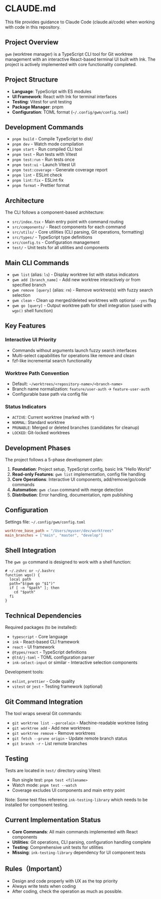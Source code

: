 # CLAUDE.md

This file provides guidance to Claude Code (claude.ai/code) when working with code in this repository.

## Project Overview

`gwm` (worktree manager) is a TypeScript CLI tool for Git worktree management with an interactive React-based terminal UI built with Ink. The project is actively implemented with core functionality completed.

## Project Structure

- **Language**: TypeScript with ES modules
- **UI Framework**: React with Ink for terminal interfaces
- **Testing**: Vitest for unit testing
- **Package Manager**: pnpm
- **Configuration**: TOML format (`~/.config/gwm/config.toml`)

## Development Commands

- `pnpm build` - Compile TypeScript to dist/
- `pnpm dev` - Watch mode compilation
- `pnpm start` - Run compiled CLI tool
- `pnpm test` - Run tests with Vitest
- `pnpm test:run` - Run tests once
- `pnpm test:ui` - Launch Vitest UI
- `pnpm test:coverage` - Generate coverage report
- `pnpm lint` - ESLint check
- `pnpm lint:fix` - ESLint fix
- `pnpm format` - Prettier format

## Architecture

The CLI follows a component-based architecture:

- `src/index.tsx` - Main entry point with command routing
- `src/components/` - React components for each command
- `src/utils/` - Core utilities (CLI parsing, Git operations, formatting)
- `src/types/` - TypeScript type definitions
- `src/config.ts` - Configuration management
- `test/` - Unit tests for all utilities and components

## Main CLI Commands

- `gwm list` (alias: `ls`) - Display worktree list with status indicators
- `gwm add [branch_name]` - Add new worktree interactively or from specified branch
- `gwm remove [query]` (alias: `rm`) - Remove worktree(s) with fuzzy search selection
- `gwm clean` - Clean up merged/deleted worktrees with optional `--yes` flag
- `gwm go [query]` - Output worktree path for shell integration (used with `wgo()` shell function)

## Key Features

### Interactive UI Priority

- Commands without arguments launch fuzzy search interfaces
- Multi-select capabilities for operations like remove and clean
- fzf-like incremental search functionality

### Worktree Path Convention

- Default: `~/worktrees/<repository-name>/<branch-name>`
- Branch name normalization: `feature/user-auth` → `feature-user-auth`
- Configurable base path via config file

### Status Indicators

- `ACTIVE`: Current worktree (marked with `*`)
- `NORMAL`: Standard worktree
- `PRUNABLE`: Merged or deleted branches (candidates for cleanup)
- `LOCKED`: Git-locked worktrees

## Development Phases

The project follows a 5-phase development plan:

1. **Foundation**: Project setup, TypeScript config, basic Ink "Hello World"
2. **Read-only Features**: `gwm list` implementation, config file handling
3. **Core Operations**: Interactive UI components, add/remove/go/code commands
4. **Automation**: `gwm clean` command with merge detection
5. **Distribution**: Error handling, documentation, npm publishing

## Configuration

Settings file: `~/.config/gwm/config.toml`

```toml
worktree_base_path = "/Users/myuser/dev/worktrees"
main_branches = ["main", "master", "develop"]
```

## Shell Integration

The `gwm go` command is designed to work with a shell function:

```shell
# ~/.zshrc or ~/.bashrc
function wgo() {
  local path
  path="$(gwm go "$1")"
  if [ -n "$path" ]; then
    cd "$path"
  fi
}
```

## Technical Dependencies

Required packages (to be installed):

- `typescript` - Core language
- `ink` - React-based CLI framework
- `react` - UI framework
- `@types/react` - TypeScript definitions
- `@ltd/j-toml` - TOML configuration parser
- `ink-select-input` or similar - Interactive selection components

Development tools:

- `eslint`, `prettier` - Code quality
- `vitest` or `jest` - Testing framework (optional)

## Git Command Integration

The tool wraps several Git commands:

- `git worktree list --porcelain` - Machine-readable worktree listing
- `git worktree add` - Add new worktrees
- `git worktree remove` - Remove worktrees
- `git fetch --prune origin` - Update remote branch status
- `git branch -r` - List remote branches

## Testing

Tests are located in `test/` directory using Vitest:

- Run single test: `pnpm test <filename>`
- Watch mode: `pnpm test --watch`
- Coverage excludes UI components and main entry point

Note: Some test files reference `ink-testing-library` which needs to be installed for component testing.

## Current Implementation Status

- **Core Commands**: All main commands implemented with React components
- **Utilities**: Git operations, CLI parsing, configuration handling complete
- **Testing**: Comprehensive unit tests for utilities
- **Missing**: `ink-testing-library` dependency for UI component tests

## Rules（Important）

- Design and code properly with UX as the top priority
- Always write tests when coding
- After coding, check the operation as much as possible.
